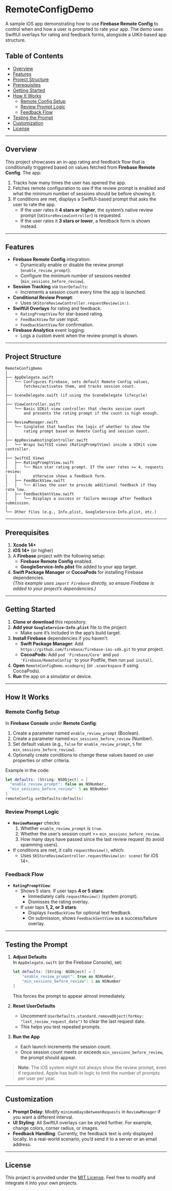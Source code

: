 # RemoteConfigDemo

A sample iOS app demonstrating how to use **Firebase Remote Config** to control when and how a user is prompted to rate your app. The demo uses SwiftUI overlays for rating and feedback forms, alongside a UIKit-based app structure.

## Table of Contents

- [Overview](#overview)
- [Features](#features)
- [Project Structure](#project-structure)
- [Prerequisites](#prerequisites)
- [Getting Started](#getting-started)
- [How It Works](#how-it-works)
  - [Remote Config Setup](#remote-config-setup)
  - [Review Prompt Logic](#review-prompt-logic)
  - [Feedback Flow](#feedback-flow)
- [Testing the Prompt](#testing-the-prompt)
- [Customization](#customization)
- [License](#license)

---

## Overview

This project showcases an in-app rating and feedback flow that is conditionally triggered based on values fetched from **Firebase Remote Config**. The app:

1. Tracks how many times the user has opened the app.
2. Fetches remote configuration to see if the review prompt is enabled and what the minimum number of sessions should be before showing it.
3. If conditions are met, displays a SwiftUI-based prompt that asks the user to rate the app.  
   - If the user rates it **4 stars or higher**, the system’s native review prompt (`SKStoreReviewController`) is requested.
   - If the user rates it **3 stars or lower**, a feedback form is shown instead.

---

## Features

- **Firebase Remote Config** integration:
  - Dynamically enable or disable the review prompt (`enable_review_prompt`).
  - Configure the minimum number of sessions needed (`min_sessions_before_review`).
- **Session Tracking** via `UserDefaults`:
  - Increments a session count every time the app is launched.
- **Conditional Review Prompt**:
  - Uses `SKStoreReviewController.requestReview(in:)`.
- **SwiftUI Overlays** for rating and feedback:
  - `RatingPromptView` for star-based rating.
  - `FeedBackView` for user input.
  - `FeedbackSentView` for confirmation.
- **Firebase Analytics** event logging:
  - Logs a custom event when the review prompt is shown.

---

## Project Structure

```
RemoteConfigDemo
│
├── AppDelegate.swift
│   └── Configures Firebase, sets default Remote Config values,
│       fetches/activates them, and tracks session count.
│
├── SceneDelegate.swift (if using the SceneDelegate lifecycle)
│
├── ViewController.swift
│   └── Basic UIKit view controller that checks session count
│       and presents the rating prompt if the count is high enough.
│
├── ReviewManager.swift
│   └── Singleton that handles the logic of whether to show the
│       rating prompt based on Remote Config and session count.
│
├── AppReviewHostingController.swift
│   └── Wraps SwiftUI views (RatingPromptView) inside a UIKit view controller.
│
├── SwiftUI Views
│   ├── RatingPromptView.swift
│   │   └── Main star rating prompt. If the user rates >= 4, requests review;
│   │       otherwise shows a feedback form.
│   ├── FeedBackView.swift
│   │   └── Allows the user to provide additional feedback if they rate low.
│   ├── FeedbackSentView.swift
│   │   └── Displays a success or failure message after feedback submission.
│
└── Other files (e.g., Info.plist, GoogleService-Info.plist, etc.)
```

---

## Prerequisites

1. **Xcode 14+**  
2. **iOS 14+** (or higher)
3. A **Firebase** project with the following setup:
   - **Firebase Remote Config** enabled.
   - **GoogleService-Info.plist** file added to your app target.
4. **Swift Package Manager** or **CocoaPods** for installing Firebase dependencies.  
   *(This example uses `import Firebase` directly, so ensure Firebase is added to your project’s dependencies.)*

---

## Getting Started

1. **Clone or download** this repository.
2. **Add your `GoogleService-Info.plist`** file to the project:
   - Make sure it’s included in the app’s build target.
3. **Install Firebase** dependencies if you haven’t:
   - **Swift Package Manager**: Add `https://github.com/firebase/firebase-ios-sdk.git` to your project.
   - **CocoaPods**: Add `pod 'Firebase/Core'` and `pod 'Firebase/RemoteConfig'` to your Podfile, then run `pod install`.
4. **Open** `RemoteConfigDemo.xcodeproj` (or `.xcworkspace` if using CocoaPods).
5. **Run** the app on a simulator or device.

---

## How It Works

### Remote Config Setup

In **Firebase Console** under **Remote Config**:

1. Create a parameter named `enable_review_prompt` (Boolean).
2. Create a parameter named `min_sessions_before_review` (Number).
3. Set default values (e.g., `false` for `enable_review_prompt`, `5` for `min_sessions_before_review`).
4. Optionally create conditions to change these values based on user properties or other criteria.

Example in the code:
```swift
let defaults: [String: NSObject] = [
  "enable_review_prompt": false as NSNumber,
  "min_sessions_before_review": 5 as NSNumber
]
remoteConfig.setDefaults(defaults)
```

### Review Prompt Logic

- **`ReviewManager`** checks:
  1. Whether `enable_review_prompt` is `true`.
  2. Whether the user’s session count >= `min_sessions_before_review`.
  3. How many days have passed since the last review request (to avoid spamming users).
- If conditions are met, it calls `requestReview()`, which:
  - Uses `SKStoreReviewController.requestReview(in: scene)` for iOS 14+.

### Feedback Flow

- **`RatingPromptView`**:
  - Shows 5 stars. If user taps **4 or 5 stars**:
    - Immediately calls `requestReview()` (system prompt).
    - Dismisses the rating overlay.
  - If user taps **1, 2, or 3 stars**:
    - Displays `FeedBackView` for optional text feedback.
    - On submission, shows `FeedbackSentView` as a success/failure overlay.

---

## Testing the Prompt

1. **Adjust Defaults**  
   In `AppDelegate.swift` (or the Firebase Console), set:
   ```swift
   let defaults: [String: NSObject] = [
       "enable_review_prompt": true as NSNumber,
       "min_sessions_before_review": 1 as NSNumber
   ]
   ```
   This forces the prompt to appear almost immediately.
   
2. **Reset UserDefaults**  
   - Uncomment `UserDefaults.standard.removeObject(forKey: "last_review_request_date")` to clear the last request date.
   - This helps you test repeated prompts.
   
3. **Run the App**  
   - Each launch increments the session count.
   - Once session count meets or exceeds `min_sessions_before_review`, the prompt should appear.

> **Note**: The iOS system might not always show the review prompt, even if requested. Apple has built-in logic to limit the number of prompts per user per year.

---

## Customization

- **Prompt Delay**: Modify `minimumDaysBetweenRequests` in `ReviewManager` if you want a different interval.
- **UI Styling**: All SwiftUI overlays can be styled further. For example, change colors, corner radius, or images.
- **Feedback Handling**: Currently, the feedback text is only displayed locally. In a real-world scenario, you’d send it to a server or an email address.

---

## License

This project is provided under the [MIT License](LICENSE). Feel free to modify and integrate it into your own projects.
